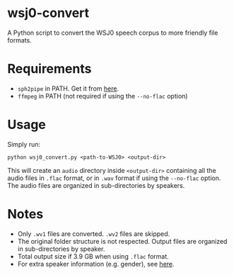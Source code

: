 # wsj0-convert
A Python script to convert the WSJ0 speech corpus to more friendly file formats.

# Requirements
- `sph2pipe` in PATH. Get it from [here](https://www.ldc.upenn.edu/language-resources/tools/sphere-conversion-tools).
- `ffmpeg` in PATH (not required if using the `--no-flac` option)

# Usage
Simply run:

```
python wsj0_convert.py <path-to-WSJ0> <output-dir>
```

This will create an `audio` directory inside `<output-dir>` containing all the audio files in `.flac` format,
or in `.wav` format if using the `--no-flac` option.
The audio files are organized in sub-directories by speakers.

# Notes
- Only `.wv1` files are converted. `.wv2` files are skipped.
- The original folder structure is not respected. Output files are organized in sub-directories by speaker.
- Total output size if 3.9 GB when using `.flac` format.
- For extra speaker information (e.g. gender), see [here](https://catalog.ldc.upenn.edu/docs/LDC93S6A/).
